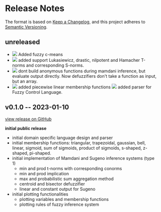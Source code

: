 # Release Notes

The format is based on [Keep a Changelog](https://keepachangelog.com/en/1.0.0/), and this project adheres to [Semantic Versioning](https://semver.org/spec/v2.0.0.html).

## unreleased

- ![][badge-feature] Added fuzzy c-means
- ![][badge-enhancement] added support Lukasiewicz, drastic, nilpotent and Hamacher T-norms and corresponding S-norms.
- ![][badge-enhancement] dont build anonymous functions during mamdani inference, but evaluate output directly. Now defuzzifiers don't take a function as input, but an array.
- ![][badge-feature] added piecewise linear membership functions
![][badge-feature] added parser for Fuzzy Control Language. 
## v0.1.0 -- 2023-01-10

[view release on GitHub](https://github.com/lucaferranti/FuzzyLogic.jl/releases/tag/v0.1.0)

**initial public release**

- initial domain specific language design and parser
- initial membership functions: triangular, trapezoidal, gaussian, bell, linear, sigmoid, sum of sigmoids, product of sigmoids, s-shaped, z-shaped, pi-shaped.
- initial implementation of Mamdani and Sugeno inference systems (type 1)
  - min and prod t-norms with corresponding conorms
  - min and prod implication
  - max and probabilistic sum aggregation method
  - centroid and bisector defuzzifier
  - linear and constant output for Sugeno
- initial plotting functionalities
  - plotting variables and membership functions
  - plotting rules of fuzzy inference system

[badge-breaking]: https://img.shields.io/badge/BREAKING-red.svg
[badge-deprecation]: https://img.shields.io/badge/deprecation-orange.svg
[badge-feature]: https://img.shields.io/badge/new%20feature-green.svg
[badge-enhancement]: https://img.shields.io/badge/enhancement-blue.svg
[badge-bugfix]: https://img.shields.io/badge/bugfix-purple.svg
[badge-security]: https://img.shields.io/badge/security-black.svg
[badge-experimental]: https://img.shields.io/badge/experimental-lightgrey.svg
[badge-maintenance]: https://img.shields.io/badge/maintenance-gray.svg